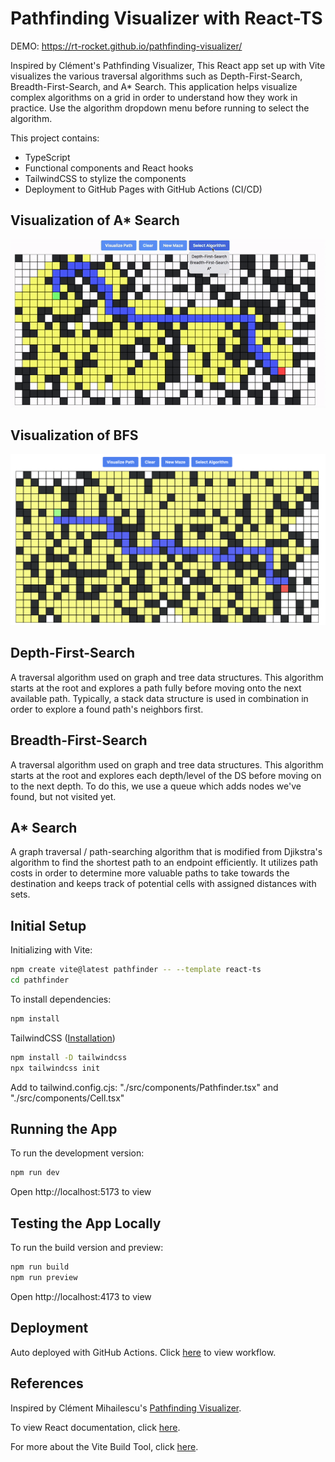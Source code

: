 # Pathfinding Visualizer with React-TS

DEMO: https://rt-rocket.github.io/pathfinding-visualizer/

Inspired by Clément's Pathfinding Visualizer, This React app set up with Vite visualizes the various traversal algorithms such as Depth-First-Search, Breadth-First-Search, and A* Search.
This application helps visualize complex algorithms on a grid in order to understand how they work in practice. Use the algorithm dropdown menu before running to select the algorithm.

This project contains:
- TypeScript
- Functional components and React hooks
- TailwindCSS to stylize the components
- Deployment to GitHub Pages with GitHub Actions (CI/CD)

## Visualization of A* Search
![](https://github.com/rt-rocket/pathfinding-visualizer/blob/main/public/astar.gif)

## Visualization of BFS
![](https://github.com/rt-rocket/pathfinding-visualizer/blob/main/public/bfs.png)

## Depth-First-Search

A traversal algorithm  used on graph and tree data structures. This algorithm starts at the root and explores a path fully before moving onto the next available path. Typically, a stack data structure is used in combination in order to explore a found path's neighbors first.

## Breadth-First-Search

A traversal algorithm used on graph and tree data structures. This algorithm starts at the root and explores each depth/level of the DS
before moving on to the next depth. To do this, we use a queue which adds nodes we've found, but not visited yet.

## A* Search

A graph traversal / path-searching algorithm that is modified from Djikstra's algorithm to find the shortest path to an endpoint efficiently. It utilizes path costs in order to determine more valuable paths to take towards the destination and keeps track of potential cells with assigned distances with sets.

## Initial Setup

Initializing with Vite:
```bash
npm create vite@latest pathfinder -- --template react-ts
cd pathfinder
```

To install dependencies:
```bash
npm install
```

TailwindCSS ([Installation](https://tailwindcss.com/docs/installation))
```bash
npm install -D tailwindcss
npx tailwindcss init
```

Add to tailwind.config.cjs: "./src/components/Pathfinder.tsx" and "./src/components/Cell.tsx"


## Running the App 

To run the development version:
```bash
npm run dev
```

Open http://localhost:5173 to view

## Testing the App Locally

To run the build version and preview:
```bash
npm run build
npm run preview
```

Open http://localhost:4173 to view

## Deployment

Auto deployed with GitHub Actions. Click [here](https://github.com/rt-rocket/pathfinding-visualizer/blob/main/.github/workflows/deploy.yml) to view workflow.

## References

Inspired by Clément Mihailescu's [Pathfinding Visualizer](https://www.youtube.com/watch?v=msttfIHHkak).

To view React documentation, click [here](reactjs.org).

For more about the Vite Build Tool, click [here](https://vitejs.dev/guide/).

